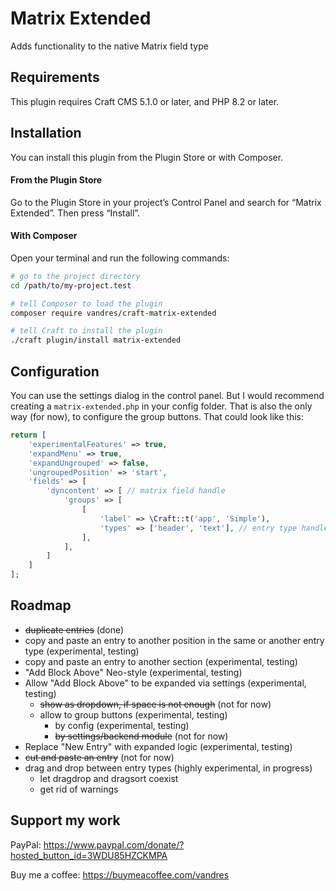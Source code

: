 # Matrix Extended

Adds functionality to the native Matrix field type

## Requirements

This plugin requires Craft CMS 5.1.0 or later, and PHP 8.2 or later.

## Installation

You can install this plugin from the Plugin Store or with Composer.

#### From the Plugin Store

Go to the Plugin Store in your project’s Control Panel and search for “Matrix Extended”. Then press “Install”.

#### With Composer

Open your terminal and run the following commands:

```bash
# go to the project directory
cd /path/to/my-project.test

# tell Composer to load the plugin
composer require vandres/craft-matrix-extended

# tell Craft to install the plugin
./craft plugin/install matrix-extended
```

## Configuration

You can use the settings dialog in the control panel. But I would recommend creating a `matrix-extended.php` in your config folder. 
That is also the only way (for now), to configure the group buttons. That could look like this:

```php
return [
    'experimentalFeatures' => true,
    'expandMenu' => true,
    'expandUngrouped' => false,
    'ungroupedPosition' => 'start',
    'fields' => [
        'dyncontent' => [ // matrix field handle
            'groups' => [
                [
                    'label' => \Craft::t('app', 'Simple'),
                    'types' => ['header', 'text'], // entry type handles
                ],
            ],
        ]
    ]
];

```

## Roadmap

- ~~duplicate entries~~ (done)
- copy and paste an entry to another position in the same or another entry type (experimental, testing)
- copy and paste an entry to another section (experimental, testing)
- "Add Block Above" Neo-style (experimental, testing)
- Allow "Add Block Above" to be expanded via settings (experimental, testing)
  - ~~show as dropdown, if space is not enough~~ (not for now)
  - allow to group buttons (experimental, testing)
    - by config (experimental, testing)
    - ~~by settings/backend module~~ (not for now)
- Replace "New Entry" with expanded logic (experimental, testing)
- ~~cut and paste an entry~~ (not for now)
- drag and drop between entry types (highly experimental, in progress)
  - let dragdrop and dragsort coexist
  - get rid of warnings

## Support my work

PayPal: https://www.paypal.com/donate/?hosted_button_id=3WDU85HZCKMPA

Buy me a coffee: https://buymeacoffee.com/vandres
